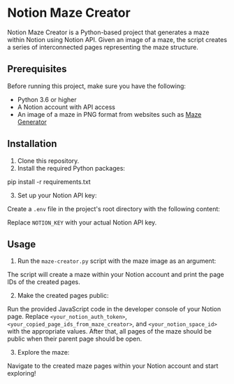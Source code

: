# Notion Maze Creator

Notion Maze Creator is a Python-based project that generates a maze within Notion using Notion API. Given an image of a maze, the script creates a series of interconnected pages representing the maze structure.

## Prerequisites

Before running this project, make sure you have the following:

- Python 3.6 or higher
- A Notion account with API access
- An image of a maze in PNG format from websites such as [Maze Generator](https://mazegenerator.net/)

## Installation

1. Clone this repository.
2. Install the required Python packages:

pip install -r requirements.txt

3. Set up your Notion API key:

Create a `.env` file in the project's root directory with the following content:

Replace `NOTION_KEY` with your actual Notion API key.

## Usage

1. Run the `maze-creator.py` script with the maze image as an argument:

The script will create a maze within your Notion account and print the page IDs of the created pages.

2. Make the created pages public:

Run the provided JavaScript code in the developer console of your Notion page. Replace `<your_notion_auth_token>`, `<your_copied_page_ids_from_maze_creator>`, and `<your_notion_space_id>` with the appropriate values.
Аfter that, all pages of the maze should be public when their parent page should be open.

3. Explore the maze:

Navigate to the created maze pages within your Notion account and start exploring!
